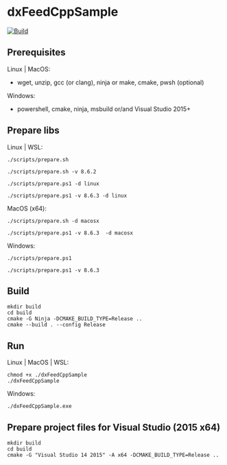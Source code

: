 # dxFeedCppSample
[![Build](https://github.com/ttldtor/dxFeedCppSample/actions/workflows/Build.yml/badge.svg)](https://github.com/ttldtor/dxFeedCppSample/actions/workflows/Build.yml)

## Prerequisites

Linux | MacOS:
- wget, unzip, gcc (or clang), ninja or make, cmake, pwsh (optional)

Windows:
- powershell, cmake, ninja, msbuild or/and Visual Studio 2015+ 

## Prepare libs

Linux | WSL:
```shell
./scripts/prepare.sh
```

```shell
./scripts/prepare.sh -v 8.6.2
```

```shell
./scripts/prepare.ps1 -d linux
```

```shell
./scripts/prepare.ps1 -v 8.6.3 -d linux
```

MacOS (x64):
```shell
./scripts/prepare.sh -d macosx
```

```shell
./scripts/prepare.ps1 -v 8.6.3  -d macosx
```

Windows:
```shell
./scripts/prepare.ps1
```

```shell
./scripts/prepare.ps1 -v 8.6.3
```

## Build

```shell
mkdir build
cd build
cmake -G Ninja -DCMAKE_BUILD_TYPE=Release ..
cmake --build . --config Release
```

## Run

Linux | MacOS | WSL: 
```shell
chmod +x ./dxFeedCppSample
./dxFeedCppSample
```

Windows:
```shell
./dxFeedCppSample.exe
```

## Prepare project files for Visual Studio (2015 x64)

```shell
mkdir build
cd build
cmake -G "Visual Studio 14 2015" -A x64 -DCMAKE_BUILD_TYPE=Release ..
```